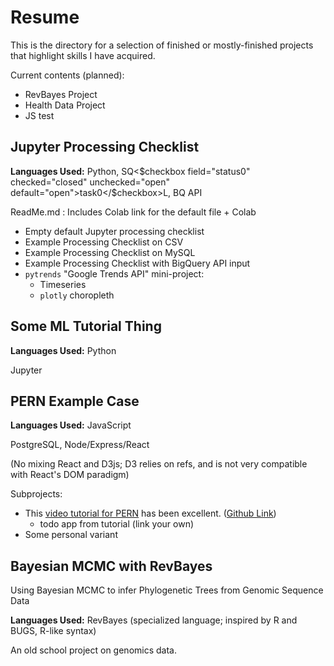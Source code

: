 # Resume

This is the directory for a selection of finished or mostly-finished projects that highlight skills I have acquired.

Current contents (planned):

- RevBayes Project
- Health Data Project
- JS test

## Jupyter Processing Checklist

**Languages Used:** Python, SQ<$checkbox field="status0" checked="closed" unchecked="open" default="open">task0</$checkbox>L, BQ API

ReadMe.md : Includes Colab link for the default file + Colab 

- Empty default Jupyter processing checklist
- Example Processing Checklist on CSV
- Example Processing Checklist on MySQL
- Example Processing Checklist with BigQuery API input
- `pytrends` "Google Trends API" mini-project:
    - Timeseries
    - `plotly` choropleth

## Some ML Tutorial Thing

**Languages Used:** Python

Jupyter


## PERN Example Case

**Languages Used:** JavaScript

PostgreSQL, Node/Express/React

(No mixing React and D3js; D3 relies on refs, and is not very compatible with React's DOM paradigm)

Subprojects:

* This [video tutorial for PERN](https://www.youtube.com/watch?v=ldYcgPKEZC8) has been excellent. ([Github Link](https://github.com/l0609890/pern-todo-app))
  * todo app from tutorial (link your own)
* Some personal variant

## Bayesian MCMC with RevBayes

Using Bayesian MCMC to infer Phylogenetic Trees from Genomic Sequence Data

**Languages Used:** RevBayes (specialized language; inspired by R and BUGS, R-like syntax)

An old school project on genomics data.